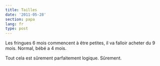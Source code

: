 ```yaml
---
title: Tailles
date: '2011-05-28'
section: papa
lang: fr
type: post
---
```


Les fringues 6 mois commencent à être petites, il va falloir acheter du 9 mois. Normal, bébé a 4 mois.

Tout cela est sûrement parfaitement logique. Sûrement.
